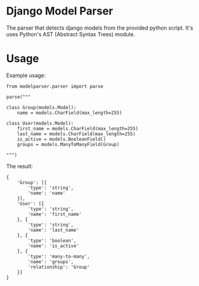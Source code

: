Django Model Parser
===================

The parser that detects django models from the provided python script.
It's uses Python's AST (Abstract Syntax Trees) module.

Usage
=====

Example usage:

    from modelparser.parser import parse

    parse("""

    class Group(models.Model):
        name = models.CharField(max_length=255)

    class User(models.Model):
        first_name = models.CharField(max_length=255)
        last_name = models.CharField(max_length=255)
        is_active = models.BooleanField()
        groups = models.ManyToManyField(Group)

    """)

The result:

    {
        'Group': [{
            'type': 'string',
            'name': 'name'
        }],
        'User': [{
            'type': 'string',
            'name': 'first_name'
        }, {
            'type': 'string',
            'name': 'last_name'
        }, {
            'type': 'boolean',
            'name': 'is_active'
        }, {
            'type': 'many-to-many',
            'name': 'groups',
            'relationship': 'Group'
        }]
    }




